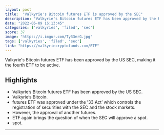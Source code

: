 ```yaml
---
layout: post
title:  "Valkyrie's Bitcoin futures ETF is approved by the SEC"
description: "Valkyrie's Bitcoin futures ETF has been approved by the US SEC, making it the fourth ETF to be active."
date: "2022-05-09 16:13:45"
categories: ['valkyries', 'filed', 'sec']
score: 37
image: "https://i.imgur.com/Ty33erG.jpg"
tags: ['valkyries', 'filed', 'sec']
link: "https://valkyriecryptofunds.com/ETF"
---
```


Valkyrie's Bitcoin futures ETF has been approved by the US SEC, making it the fourth ETF to be active.

## Highlights

- Valkyrie’s Bitcoin futures ETF has been approved by the US SEC.
- Valkyrie‘s Bitcoin.
- futures ETF was approved under the ’33 Act’ which controls the registration of securities with the SEC and the stock markets.
- However, the approval of another futures.
- ETF again brings the question of when the SEC will approve a spot.
- spot.

---
